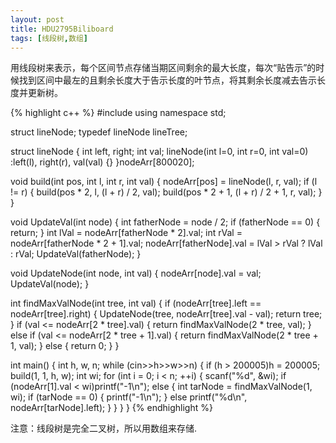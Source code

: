 ```yaml
---
layout: post
title: HDU2795Biliboard
tags: [线段树,数组]
---
```


用线段树来表示，每个区间节点存储当期区间剩余的最大长度，每次“贴告示”的时候找到区间中最左的且剩余长度大于告示长度的叶节点，将其剩余长度减去告示长度并更新树。

{% highlight c++ %}
#include<iostream>
using namespace std;


struct lineNode;
typedef lineNode lineTree;

struct lineNode
{
    int left, right;
    int val;
    lineNode(int l=0, int r=0, int val=0) :left(l),
        right(r), val(val) {}
}nodeArr[800020];

void build(int pos, int l, int r, int val)
{
    nodeArr[pos] = lineNode(l, r, val);
    if (l != r)
    {
        build(pos * 2, l, (l + r) / 2, val);
        build(pos * 2 + 1, (l + r) / 2 + 1, r, val);
    }
}

void UpdateVal(int node)
{
    int fatherNode = node / 2;
    if (fatherNode == 0) { return; }
    int lVal = nodeArr[fatherNode * 2].val;
    int rVal = nodeArr[fatherNode * 2 + 1].val;
    nodeArr[fatherNode].val = lVal > rVal ? lVal : rVal;
    UpdateVal(fatherNode);
}

void UpdateNode(int node, int val)
{
    nodeArr[node].val = val;
    UpdateVal(node);
}

int findMaxValNode(int tree, int val)
{
    if (nodeArr[tree].left == nodeArr[tree].right)
    {
        UpdateNode(tree, nodeArr[tree].val - val);
        return tree;
    }
    if (val <= nodeArr[2 * tree].val)
    {
        return findMaxValNode(2 * tree, val);
    }
    else if (val <= nodeArr[2 * tree + 1].val)
    {
        return findMaxValNode(2 * tree + 1, val);
    }
    else
    {
        return 0;
    }
}

int main()
{
    int h, w, n;
    while (cin>>h>>w>>n)
    {
        if (h > 200005)h = 200005;
        build(1, 1, h, w);
        int wi;
        for (int i = 0; i < n; ++i)
        {
            scanf("%d", &wi);
            if (nodeArr[1].val < wi)printf("-1\n");
            else
            {
                int tarNode = findMaxValNode(1, wi);
                if (tarNode == 0)
                {
                    printf("-1\n");
                }
                else printf("%d\n", nodeArr[tarNode].left);
            }
        }
    }
}
{% endhighlight %}

注意：线段树是完全二叉树，所以用数组来存储.
